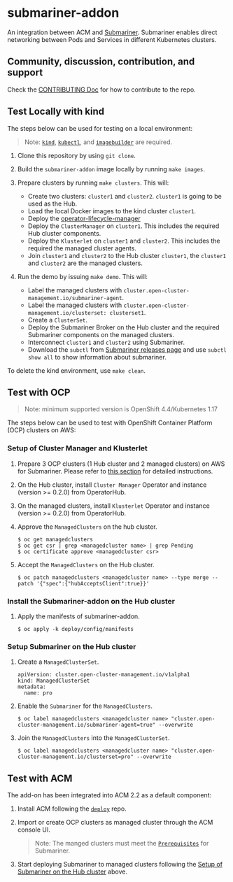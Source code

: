 # submariner-addon
An integration between ACM and [Submariner](https://submariner.io/). Submariner enables direct networking between Pods and Services in different Kubernetes clusters.

## Community, discussion, contribution, and support
Check the [CONTRIBUTING Doc](CONTRIBUTING.md) for how to contribute to the repo.

## Test Locally with kind
The steps below can be used for testing on a local environment:

> Note: [`kind`](https://kind.sigs.k8s.io/), [`kubectl`](https://kubernetes.io/docs/tasks/tools/install-kubectl/), and [`imagebuilder`](https://github.com/openshift/imagebuilder) are required.

1. Clone this repository by using `git clone`.

2. Build the `submariner-addon` image locally by running `make images`.

3. Prepare clusters by running `make clusters`. This will:
    - Create two clusters: `cluster1` and `cluster2`. `cluster1` is going to be used as the Hub.
    - Load the local Docker images to the kind cluster `cluster1`.
    - Deploy the [operator-lifecycle-manager](https://github.com/operator-framework/operator-lifecycle-manager)
    - Deploy the `ClusterManager` on `cluster1`. This includes the required Hub cluster components.
    - Deploy the `Klusterlet` on `cluster1` and `cluster2`. This includes the required the managed cluster agents.
    - Join `cluster1` and `cluster2` to the Hub cluster `cluster1`, the `cluster1` and `cluster2` are the managed clusters.

4. Run the demo by issuing `make demo`. This will:
    - Label the managed clusters with `cluster.open-cluster-management.io/submariner-agent`.
    - Label the managed clusters with `cluster.open-cluster-management.io/clusterset: clusterset1`.
    - Create a `ClusterSet`.
    - Deploy the Submariner Broker on the Hub cluster and the required Submariner components on the managed clusters.
    - Interconnect `cluster1` and `cluster2` using Submariner.
    - Download the `subctl` from [Submariner releases page](https://github.com/submariner-io/submariner-operator/releases) and use `subctl show all` to show information about submariner.

To delete the kind environment, use `make clean`.

## Test with OCP

> Note: minimum supported version is OpenShift 4.4/Kubernetes 1.17

The steps below can be used to test with OpenShift Container Platform (OCP) clusters on AWS:

### Setup of Cluster Manager and Klusterlet

1. Prepare 3 OCP clusters (1 Hub cluster and 2 managed clusters) on AWS for Submariner. Please refer to [this section](https://submariner.io/getting_started/quickstart/openshift/aws/#prepare-aws-clusters-for-submariner) for detailed instructions.

2. On the Hub cluster, install `Cluster Manager` Operator and instance (version >= 0.2.0) from OperatorHub.

3. On the managed clusters, install `Klusterlet` Operator and instance (version >= 0.2.0) from OperatorHub.

4. Approve the `ManagedClusters` on the hub cluster.

    ```
    $ oc get managedclusters
    $ oc get csr | grep <managedcluster name> | grep Pending
    $ oc certificate approve <managedcluster csr>
    ```

5. Accept the `ManagedClusters` on the Hub cluster.

   ```
   $ oc patch managedclusters <managedcluster name> --type merge --patch '{"spec":{"hubAcceptsClient":true}}'
   ```

### Install the Submariner-addon on the Hub cluster

1. Apply the manifests of submariner-addon.

    ```
    $ oc apply -k deploy/config/manifests
    ```

### Setup Submariner on the Hub cluster

1. Create a `ManagedClusterSet`.

   ```
   apiVersion: cluster.open-cluster-management.io/v1alpha1
   kind: ManagedClusterSet
   metadata:
     name: pro
   ```

2. Enable the `Submariner` for the `ManagedClusters`.

   ```
   $ oc label managedclusters <managedcluster name> "cluster.open-cluster-management.io/submariner-agent=true" --overwrite
   ```

3. Join the `ManagedClusters` into the `ManagedClusterSet`.

   ```
   $ oc label managedclusters <managedcluster name> "cluster.open-cluster-management.io/clusterset=pro" --overwrite
   ```

## Test with ACM

The add-on has been integrated into ACM 2.2 as a default component:

1. Install ACM following the [`deploy`](https://github.com/open-cluster-management/deploy) repo.

2. Import or create OCP clusters as managed cluster through the ACM console UI.
   
   > Note: The manged clusters must meet the [`Prerequisites`](/doc/prerequisites.md) for Submariner.

3. Start deploying Submariner to managed clusters following the [Setup of Submariner on the Hub cluster](#setup-of-submariner-on-the-hub-cluster) above.

